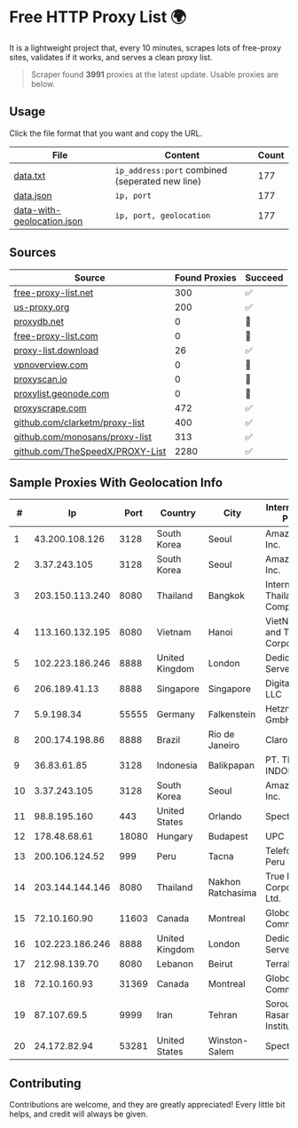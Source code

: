 
# Free HTTP Proxy List 🌍

It is a lightweight project that, every 10 minutes, scrapes lots of free-proxy sites, validates if it works, and serves a clean proxy list.


> Scraper found **3991** proxies at the latest update. Usable proxies are below.

## Usage

Click the file format that you want and copy the URL.


|File|Content|Count|
|----|-------|-----|
|[data.txt](https://raw.githubusercontent.com/themiralay/Proxy-List-World/master/data.txt)|`ip_address:port` combined (seperated new line)|177|
|[data.json](https://raw.githubusercontent.com/themiralay/Proxy-List-World/master/data.json)|`ip, port`|177|
|[data-with-geolocation.json](https://raw.githubusercontent.com/themiralay/Proxy-List-World/master/data-with-geolocation.json)|`ip, port, geolocation`|177|

## Sources

|Source|Found Proxies|Succeed|
|------|-------------|-------|
|[free-proxy-list.net](https://free-proxy-list.net)|300|✅|
|[us-proxy.org](https://www.us-proxy.org)|200|✅|
|[proxydb.net](http://proxydb.net)|0|🚫|
|[free-proxy-list.com](https://free-proxy-list.com/?page=&port=&type%5B%5D=http&type%5B%5D=https&up_time=0&search=Search)|0|🚫|
|[proxy-list.download](https://www.proxy-list.download/HTTP)|26|✅|
|[vpnoverview.com](https://vpnoverview.com/privacy/anonymous-browsing/free-proxy-servers)|0|🚫|
|[proxyscan.io](https://www.proxyscan.io)|0|🚫|
|[proxylist.geonode.com](https://proxylist.geonode.com/api/proxy-list?limit=300&page=1&sort_by=lastChecked&sort_type=desc&protocols=http,https)|0|🚫|
|[proxyscrape.com](https://api.proxyscrape.com/v2/?request=displayproxies&protocol=http&timeout=10000&country=all&ssl=all&anonymity=all)|472|✅|
|[github.com/clarketm/proxy-list](https://raw.githubusercontent.com/clarketm/proxy-list/master/proxy-list-raw.txt)|400|✅|
|[github.com/monosans/proxy-list](https://raw.githubusercontent.com/monosans/proxy-list/main/proxies/http.txt)|313|✅|
|[github.com/TheSpeedX/PROXY-List](https://raw.githubusercontent.com/TheSpeedX/PROXY-List/master/http.txt)|2280|✅|


## Sample Proxies With Geolocation Info

|#|Ip|Port|Country|City|Internet Service Provider|
|-|--|----|-------|----|-------------------------|
|1|43.200.108.126|3128|South Korea|Seoul|Amazon.com, Inc.|
|2|3.37.243.105|3128|South Korea|Seoul|Amazon.com, Inc.|
|3|203.150.113.240|8080|Thailand|Bangkok|Internet Thailand Company Ltd.|
|4|113.160.132.195|8080|Vietnam|Hanoi|VietNam Post and Telecom Corporation|
|5|102.223.186.246|8888|United Kingdom|London|Dedicated Servers|
|6|206.189.41.13|8888|Singapore|Singapore|DigitalOcean, LLC|
|7|5.9.198.34|55555|Germany|Falkenstein|Hetzner Online GmbH|
|8|200.174.198.86|8888|Brazil|Rio de Janeiro|Claro S.A|
|9|36.83.61.85|3128|Indonesia|Balikpapan|PT. TELKOM INDONESIA|
|10|3.37.243.105|3128|South Korea|Seoul|Amazon.com, Inc.|
|11|98.8.195.160|443|United States|Orlando|Spectrum|
|12|178.48.68.61|18080|Hungary|Budapest|UPC|
|13|200.106.124.52|999|Peru|Tacna|Telefonica del Peru|
|14|203.144.144.146|8080|Thailand|Nakhon Ratchasima|True Internet Corporation CO. Ltd.|
|15|72.10.160.90|11603|Canada|Montreal|GloboTech Communications|
|16|102.223.186.246|8888|United Kingdom|London|Dedicated Servers|
|17|212.98.139.70|8080|Lebanon|Beirut|TerraNet sal|
|18|72.10.160.93|31369|Canada|Montreal|GloboTech Communications|
|19|87.107.69.5|9999|Iran|Tehran|Soroush Rasaneh Institute|
|20|24.172.82.94|53281|United States|Winston-Salem|Spectrum|



## Contributing

Contributions are welcome, and they are greatly appreciated! Every
little bit helps, and credit will always be given.

